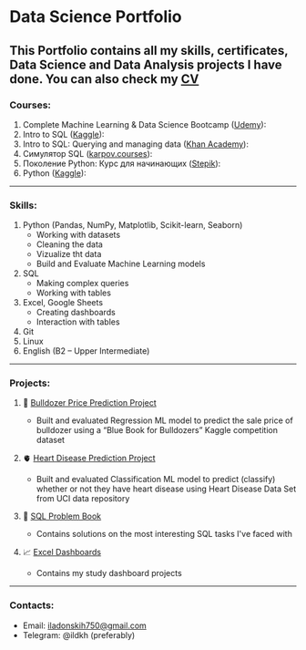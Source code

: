 # Data Science Portfolio

This Portfolio contains all my skills, certificates, Data Science and Data Analysis projects I have done.
You can also check my [CV](https://github.com/gituserjezz/portfolio/blob/main/CV.pdf) 
---
### Courses:
1)	Complete Machine Learning & Data Science Bootcamp ([Udemy](https://www.udemy.com/course/complete-machine-learning-and-data-science-zero-to-mastery/)): 
2)	Intro to SQL ([Kaggle]()): 
3)	Intro to SQL: Querying and managing data ([Khan Academy](https://www.khanacademy.org/computing/computer-programming/sql)): 
4)	Симулятор SQL ([karpov.courses](https://karpov.courses/simulator-sql)): 
5)	Поколение Python: Курс для начинающих ([Stepik](https://stepik.org/cert/1500832)): 
6)	Python ([Kaggle](https://www.kaggle.com/learn/certification/ilyadonskih/python)): 
---
### Skills: 
1)	Python (Pandas, NumPy, Matplotlib, Scikit-learn, Seaborn)
    * Working with datasets
    * Cleaning the data
    * Vizualize tht data
    * Build and Evaluate Machine Learning models
2)	SQL
    * Making complex queries
    * Working with tables
3)	Excel, Google Sheets
    * Creating dashboards
    * Interaction with tables 
4)	Git
5) Linux
6)	English (B2 – Upper Intermediate)
---
### Projects:
1)	:tractor: [Bulldozer Price Prediction Project](https://github.com/gituserjezz/portfolio/blob/main/bulldozer-price-regression.ipynb)
      * Built and evaluated Regression ML model to predict the sale price of bulldozer using a “Blue Book for Bulldozers” Kaggle competition dataset
2)	:anatomical_heart: [Heart Disease Prediction Project](https://github.com/gituserjezz/portfolio/blob/main/full-hd-classification.ipynb)
      * Built and evaluated Classification ML model to predict (classify) whether or not they have heart disease using Heart Disease Data Set from UCI data repository

3)	:book: [SQL Problem Book](https://github.com/gituserjezz/sql_problem_book/blob/main/README.md)
      * Contains solutions on the most interesting SQL tasks I've faced with 
4)	:chart_with_upwards_trend: [Excel Dashboards](https://github.com/gituserjezz/dashboards)
      * Contains my study dashboard projects
---
### Contacts:
* Email: iladonskih750@gmail.com
* Telegram: @ildkh (preferably)
